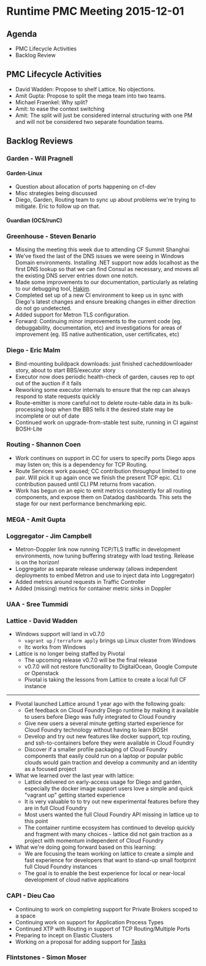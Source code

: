# Runtime PMC Meeting 2015-12-01

## Agenda
* PMC Lifecycle Activities
* Backlog Review

## PMC Lifecycle Activities
- David Wadden: Propose to shelf Lattice. No objections.
- Amit Gupta: Propose to split the mega team into two teams.
- Michael Fraenkel: Why split?
- Amit: to ease the context switching
- Amit: The split will just be considered internal structuring with one PM and will not be considered two separate foundation teams.

## Backlog Reviews

### Garden - Will Pragnell

#### Garden-Linux
- Question about allocation of ports happening on cf-dev
- Misc strategies being discussed
- Diego, Garden, Routing team to sync up about problems we're trying to mitigate. Eric to follow up on that.

#### Guardian (OCS/runC)

### Greenhouse - Steven Benario
- Missing the meeting this week due to attending CF Summit Shanghai
- We've fixed the last of the DNS issues we were seeing in Windows Domain environments. Installing .NET support now adds localhost as the first DNS lookup so that we can find Consul as necessary, and moves all the existing DNS server entries down one notch.
- Made some improvements to our documentation, particularly as relating to our debugging tool, [Hakim](https://github.com/cloudfoundry-incubator/hakim).
- Completed set up of a new CI environment to keep us in sync with Diego's latest changes and ensure breaking changes in either direction do not go undetected.
- Added support for Metron TLS configuration.
- Forward: Continuing minor improvements to the current code (eg. debuggability, documentation, etc) and investigations for areas of improvement (eg. IIS native authentication, user certificates, etc)

### Diego - Eric Malm

- Bind-mounting buildpack downloads: just finished cacheddownloader story, about to start BBS/executor story
- Executor now does periodic health-check of garden, causes rep to opt out of the auction if it fails
- Reworking some executor internals to ensure that the rep can always respond to state requests quickly
- Route-emitter is more careful not to delete route-table data in its bulk-processing loop when the BBS tells it the desired state may be incomplete or out of date
- Continued work on upgrade-from-stable test suite, running in CI against BOSH-Lite


### Routing - Shannon Coen

- Work continues on support in CC for users to specify ports Diego apps may listen on; this is a dependency for TCP Routing.
- Route Services work paused; CC contribution throughput limited to one pair. Will pick it up again once we finish the present TCP epic. CLI contribution paused until CLI PM returns from vacation.
- Work has begun on an epic to emit metrics consistently for all routing components, and expose them on Datadog dashboards. This sets the stage for our next performance benchmarking epic.

### MEGA - Amit Gupta

### Loggregator - Jim Campbell
 * Metron-Doppler link now running TCP/TLS traffic in development environments, now tuning buffering strategy with load testing. Release is on the horizon!
 * Loggregator as separate release underway (allows independent deployments to embed Metron and use to inject data into Loggregator)
 * Added metrics around requests in Traffic Controller
 * Added (missing) metrics for container metric sinks in Doppler

### UAA - Sree Tummidi

### Lattice - David Wadden

- Windows support will land in v0.7.0
  - `vagrant up` / `terraform apply` brings up Linux cluster from Windows
  - ltc works from Windows
- Lattice is no longer being staffed by Pivotal
  - The upcoming release v0.7.0 will be the final release
  - v0.7.0 will not restore functionality to DigitalOcean, Google Compute or Openstack 
  - Pivotal is taking the lessons from Lattice to create a local full CF instance

---

- Pivotal launched Lattice around 1 year ago with the following goals:
  - Get feedback on Cloud Foundry Diego runtime by making it available to users before Diego was fully integrated to Cloud Foundry
  - Give new users a several minute getting started experience for Cloud Foundry technology without having to learn BOSH
  - Develop and try out new features like docker support, tcp routing, and ssh-to-containers before they were available in Cloud Foundry
  - Discover if a smaller profile packaging of Cloud Foundry components that easily could run on a laptop or popular public clouds would gain traction and develop a community and an identity as a focused project
- What we learned over the last year with lattice:
  - Lattice delivered on early-access usage for Diego and garden, especially the docker image support
users love a simple and quick "vagrant up" getting started experience
  - It is very valuable to to try out new experimental features before they are in full Cloud Foundry
  - Most users wanted the full Cloud Foundry API missing in lattice up to this point
  - The container runtime ecosystem has continued to develop quickly and fragment with many choices - lattice did not gain traction as a project with momentum independent of Cloud Foundry
- What we're doing going forward based on this learning:
  - We are focusing the team working on lattice to create a simple and fast experience for developers that want to stand-up small footprint full Cloud Foundry instances
  - The goal is to enable the best experience for local or near-local development of cloud native applications

### CAPI - Dieu Cao
- Continuing to work on completing support for Private Brokers scoped to a space
- Continuing work on support for Application Process Types
- Continued XTP with Routing in support of TCP Routing/Multiple Ports
- Preparing to incept on Elastic Clusters
- Working on a proposal for adding support for [Tasks](https://www.pivotaltracker.com/epic/show/2205074)

### Flintstones - Simon Moser

